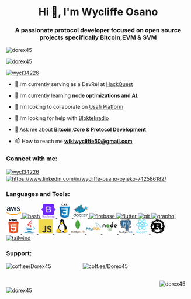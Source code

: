 <h1 align="center">Hi 👋, I'm Wycliffe Osano</h1>
<h3 align="center">A passionate protocol developer focused on open source projects specifically Bitcoin,EVM & SVM</h3>

<p align="left"> <img src="https://komarev.com/ghpvc/?username=dorex45&label=Profile%20views&color=0e75b6&style=flat" alt="dorex45" /> </p>

<p align="left"> <a href="https://github.com/ryo-ma/github-profile-trophy"><img src="https://github-profile-trophy.vercel.app/?username=dorex45" alt="dorex45" /></a> </p>

<p align="left"> <a href="https://twitter.com/wycl34226" target="blank"><img src="https://img.shields.io/twitter/follow/wycl34226?logo=twitter&style=for-the-badge" alt="wycl34226" /></a> </p>

- 🔭 I’m currently serving as a DevRel at [HackQuest](https://www.hackquest.io/)

- 🌱 I’m currently learning **node optimizations and AI.**

- 👯 I’m looking to collaborate on [Usafi Platform](https://usafimtaani.vercel.app/)

- 🤝 I’m looking for help with [Bloktekradio](https://www.bloktekradio.net/)

- 💬 Ask me about **Bitcoin,Core & Protocol Development**

- 📫 How to reach me **wikiwycliffe50@gmail.com**

<h3 align="left">Connect with me:</h3>
<p align="left">
<a href="https://twitter.com/wycl34226" target="blank"><img align="center" src="https://raw.githubusercontent.com/rahuldkjain/github-profile-readme-generator/master/src/images/icons/Social/twitter.svg" alt="wycl34226" height="30" width="40" /></a>
<a href="https://linkedin.com/in/https://www.linkedin.com/in/wycliffe-osano-oyieko-742586182/" target="blank"><img align="center" src="https://raw.githubusercontent.com/rahuldkjain/github-profile-readme-generator/master/src/images/icons/Social/linked-in-alt.svg" alt="https://www.linkedin.com/in/wycliffe-osano-oyieko-742586182/" height="30" width="40" /></a>
</p>

<h3 align="left">Languages and Tools:</h3>
<p align="left"> <a href="https://aws.amazon.com" target="_blank" rel="noreferrer"> <img src="https://raw.githubusercontent.com/devicons/devicon/master/icons/amazonwebservices/amazonwebservices-original-wordmark.svg" alt="aws" width="40" height="40"/> </a> <a href="https://www.gnu.org/software/bash/" target="_blank" rel="noreferrer"> <img src="https://www.vectorlogo.zone/logos/gnu_bash/gnu_bash-icon.svg" alt="bash" width="40" height="40"/> </a> <a href="https://getbootstrap.com" target="_blank" rel="noreferrer"> <img src="https://raw.githubusercontent.com/devicons/devicon/master/icons/bootstrap/bootstrap-plain-wordmark.svg" alt="bootstrap" width="40" height="40"/> </a> <a href="https://www.w3schools.com/css/" target="_blank" rel="noreferrer"> <img src="https://raw.githubusercontent.com/devicons/devicon/master/icons/css3/css3-original-wordmark.svg" alt="css3" width="40" height="40"/> </a> <a href="https://www.docker.com/" target="_blank" rel="noreferrer"> <img src="https://raw.githubusercontent.com/devicons/devicon/master/icons/docker/docker-original-wordmark.svg" alt="docker" width="40" height="40"/> </a> <a href="https://firebase.google.com/" target="_blank" rel="noreferrer"> <img src="https://www.vectorlogo.zone/logos/firebase/firebase-icon.svg" alt="firebase" width="40" height="40"/> </a> <a href="https://flutter.dev" target="_blank" rel="noreferrer"> <img src="https://www.vectorlogo.zone/logos/flutterio/flutterio-icon.svg" alt="flutter" width="40" height="40"/> </a> <a href="https://git-scm.com/" target="_blank" rel="noreferrer"> <img src="https://www.vectorlogo.zone/logos/git-scm/git-scm-icon.svg" alt="git" width="40" height="40"/> </a> <a href="https://graphql.org" target="_blank" rel="noreferrer"> <img src="https://www.vectorlogo.zone/logos/graphql/graphql-icon.svg" alt="graphql" width="40" height="40"/> </a> <a href="https://www.w3.org/html/" target="_blank" rel="noreferrer"> <img src="https://raw.githubusercontent.com/devicons/devicon/master/icons/html5/html5-original-wordmark.svg" alt="html5" width="40" height="40"/> </a> <a href="https://www.java.com" target="_blank" rel="noreferrer"> <img src="https://raw.githubusercontent.com/devicons/devicon/master/icons/java/java-original.svg" alt="java" width="40" height="40"/> </a> <a href="https://developer.mozilla.org/en-US/docs/Web/JavaScript" target="_blank" rel="noreferrer"> <img src="https://raw.githubusercontent.com/devicons/devicon/master/icons/javascript/javascript-original.svg" alt="javascript" width="40" height="40"/> </a> <a href="https://www.linux.org/" target="_blank" rel="noreferrer"> <img src="https://raw.githubusercontent.com/devicons/devicon/master/icons/linux/linux-original.svg" alt="linux" width="40" height="40"/> </a> <a href="https://www.mongodb.com/" target="_blank" rel="noreferrer"> <img src="https://raw.githubusercontent.com/devicons/devicon/master/icons/mongodb/mongodb-original-wordmark.svg" alt="mongodb" width="40" height="40"/> </a> <a href="https://www.mysql.com/" target="_blank" rel="noreferrer"> <img src="https://raw.githubusercontent.com/devicons/devicon/master/icons/mysql/mysql-original-wordmark.svg" alt="mysql" width="40" height="40"/> </a> <a href="https://nodejs.org" target="_blank" rel="noreferrer"> <img src="https://raw.githubusercontent.com/devicons/devicon/master/icons/nodejs/nodejs-original-wordmark.svg" alt="nodejs" width="40" height="40"/> </a> <a href="https://www.postgresql.org" target="_blank" rel="noreferrer"> <img src="https://raw.githubusercontent.com/devicons/devicon/master/icons/postgresql/postgresql-original-wordmark.svg" alt="postgresql" width="40" height="40"/> </a> <a href="https://reactjs.org/" target="_blank" rel="noreferrer"> <img src="https://raw.githubusercontent.com/devicons/devicon/master/icons/react/react-original-wordmark.svg" alt="react" width="40" height="40"/> </a> <a href="https://www.rust-lang.org" target="_blank" rel="noreferrer"> <img src="https://raw.githubusercontent.com/devicons/devicon/master/icons/rust/rust-plain.svg" alt="rust" width="40" height="40"/> </a> <a href="https://tailwindcss.com/" target="_blank" rel="noreferrer"> <img src="https://www.vectorlogo.zone/logos/tailwindcss/tailwindcss-icon.svg" alt="tailwind" width="40" height="40"/> </a> </p>

<h3 align="left">Support:</h3>
<p><a href="https://www.buymeacoffee.com/coff.ee/Dorex45"> <img align="left" src="https://cdn.buymeacoffee.com/buttons/v2/default-yellow.png" height="50" width="210" alt="coff.ee/Dorex45" /></a><a href="https://ko-fi.com/coff.ee/Dorex45"> <img align="left" src="https://cdn.ko-fi.com/cdn/kofi3.png?v=3" height="50" width="210" alt="coff.ee/Dorex45" /></a></p><br><br>

<p><img align="left" src="https://github-readme-stats.vercel.app/api/top-langs?username=dorex45&show_icons=true&locale=en&layout=compact" alt="dorex45" /></p>

<p>&nbsp;<img align="center" src="https://github-readme-stats.vercel.app/api?username=dorex45&show_icons=true&locale=en" alt="dorex45" /></p>
